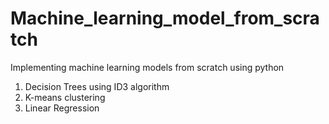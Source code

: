 # Machine_learning_model_from_scratch
Implementing machine learning models from scratch using python
1. Decision Trees using ID3 algorithm
2. K-means clustering
3. Linear Regression